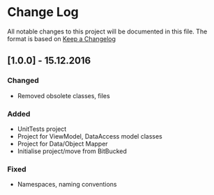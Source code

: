 # Change Log
All notable changes to this project will be documented in this file.
The format is based on [Keep a Changelog](http://keepachangelog.com/) 

## [1.0.0] - 15.12.2016

### Changed
- Removed obsolete classes, files

### Added
- UnitTests project
- Project for ViewModel, DataAccess model classes 
- Project for Data/Object Mapper  
- Initialise project/move from BitBucked

### Fixed
- Namespaces, naming conventions